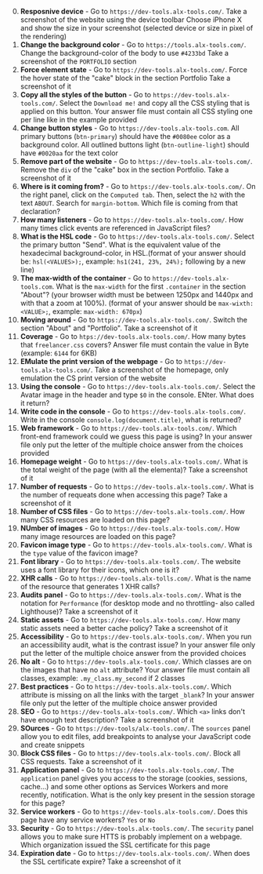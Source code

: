 0. **Resposnive device** - Go to `https://dev-tools.alx-tools.com/`. Take a screenshot of the website using the device toolbar Choose iPhone X and show the size in your screenshot (selected device or size in pixel of the rendering)
1. **Change the background color** - Go to `https://tools.alx-tools.com/`. Change the background-color of the body to use `#4233bd` Take a screenshot of the `PORTFOLIO` section
2. **Force element state** - Go to `https://dev-tools.alx-tools.com/`. Force the hover state of the "cake" block in the section Portfolio Take a screenshot of it
3. **Copy all the styles of the button** - Go to `https://dev-tools.alx-tools.com/`. Select the `Download me!` and copy all the CSS styling that is applied on this button. Your answer file must contain all CSS styling one per line like in the example provided
4. **Change button styles** - Go to `https://dev-tools.alx-tools.com`. All primary buttons (`btn-primary`) should have the `#0080ee` color as a background color. All outlined buttons light (`btn-outline-light`) should have `#0020aa` for the text color
5. **Remove part of the website** - Go to `https://dev-tools.alx-tools.com/`. Remove the `div` of the "cake" box in the section Portfolio. Take a screenshot of it
6. **Where is it coming from?** - Go to `https://dev-tools.alx-tools.com/`. On the right panel, click on the `Computed tab`. Then, select the `h2` with the text `ABOUT`. Search for `margin-bottom`. Which file is coming from that declaration?
7. **How many listeners** - Go to `https://dev-tools.alx-tools.com/`. How many times click events are referenced in JavaScript files?
8. **What is the HSL code** - Go to `https://dev-tools.alx-tools.com/`. Select the primary button "Send". What is the equivalent value of the hexadecimal background-color, in HSL.(format of your answer should be: `hsl(<VALUES>);`, example: `hs1(241, 23%, 24%);` following by a new line)
9. **The max-width of the container** - Go to `https://dev-tools.alx-tools.com`. What is the `max-width` for the first `.container` in the section "About"? (your browser width must be between 1250px and 1440px and with that a zoom at 100%). (format of your answer should be `max-wixth: <VALUE>;`, example: `max-width: 670px`)
10. **Moving around** - Go to `https://dev-tools.alx-tools.com/`. Switch the section "About" and "Portfolio". Take a screenshot of it
11. **Coverage** - Go to `htps://dev-tools.alx-tools.com/`. How many bytes that `freelancer.css` covers? Answer file must contain the value in Byte (example: `6144` for 6KB)
12. **EMulate the print version of the webpage** - Go to `https://dev-tools.alx-tools.com/`. Take a screenshot of the homepage, only emulation the CS print version of the website
13. **Using the console** - Go to `https://dev-tools.alx-tools.com/`. Select the Avatar image in the header and type `$0` in the console. ENter. What does it return?
14. **Write code in the console** - Go to `https://dev-tools.alx-tools.com/`. Write in the console `console.log(document.title)`, what is returned?
15. **Web framework** - Go to `https://dev-tools.alx-tools.com/`. Which front-end framework could we guess this page is using? In your answer file only put the letter of the multiple choice answer from the choices provided
16. **Homepage weight** - Go to `https://dev-tools.alx-tools.com/`. What is the total weight of the page (with all the elementa)? Take a screenshot of it
17. **Number of requests** - Go to `https://dev-tools.alx-tools.com/`. What is the number of requeats done when accessing this page? Take a screenshot of it
18. **Number of CSS files** - Go to `https://dev-tools.alx-tools.com/`. How many CSS resources are loaded on this page?
19. **NUmber of images** - Go to `https://dev-tools.alx-tools.com/`. How many image resources are loaded on this page?
20. **Favicon image type** - Go to `https://dev-tools.alx-tools.com/`. What is the `type` value of the favicon image?
21. **Font library** - Go to `https://dev-tools.alx-tools.com/`. The website uses a font library for their icons, which one is it?
22. **XHR calls** - Go to `https://dev-tools.alx-tolls.com/`. What is the name of the resource that generates 1 XHR calls?
23. **Audits panel** - Go to `https://dev-tools.alx-tools.com/`. What is the notation for `Performance` (for desktop mode and no throttling- also called Lighthouse)? Take a screenshot of it
24. **Static assets** - Go to `https://dev-tools.alx-tools.com/`. How many static assets need a better cache policy? Take a screenshot of it
25. **Accessibility** - Go to `https://dev-tools.alx-tools.com/`. When you run an accessibility audit, what is the contrast issue? In your answer file only put the letter of the multiple choice answer from the provided choices
26. **No alt** - Go to `https://dev-tools.alx-tools.com/`. Which classes are on the images that have no `alt` attribute? Your answer file must contain all classes, example: `.my_class.my_second` if 2 classes
27. **Best practices** - Go to `https://dev-tools.alx-tools.com/`. Which attribute is missing on all the links with the target `_blank`? In your answer file only put the letter of the multiple choice answer provided
28. **SEO** - Go to `https://dev-tools.alx-tools.com/`. Which `<a>` links don't have enough text description? Take a screenshot of it
29. **SOurces** - Go to `https://dev-tools/alx-tools.com/`. The `sources` panel allow you to edit files, add breakpoints to analyse your JavaScript code and create snippets
30. **Block CSS files** - Go to `https://dev-tools.alx-tools.com/`. Block all CSS requests. Take a screenshot of it
31. **Application panel** - Go to `https://dev-tools.alx-tools.com/`. The `application` panel gives you access to the storage (cookies, sessions, cache...) and some other options as Services Workers and more recently, notification. What is the only key present in the session storage for this page?
32. **Service workers** - Go to `https://dev-tools.alx-tools.com/`. Does this page have any service workers? `Yes` or `No`
33. **Security** - Go to `https://dev-tools.alx-tools.com/`. The `security` panel allows you to make sure HTTS is probably implement on a webpage. Which organization issued the SSL certificate for this page
34. **Expiration date** - Go to `https://dev-tools.alx-tools.com/`. When does the SSL certificate expire? Take a screenshot of it

